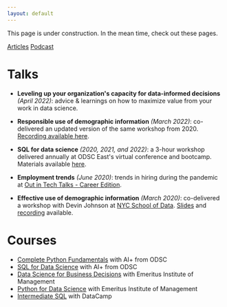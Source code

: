 ```yaml
---
layout: default
---
```


This page is under construction. In the mean time, check out these pages.

[Articles](_pages/articles.md)
[Podcast](_pages/podcast.md)

# Talks

- **Leveling up your organization's capacity for data-informed decisions** _(April 2022)_: advice & learnings on how to maximize value from your work in data science.

- **Responsible use of demographic information** _(March 2022)_: co-delivered an updated version of the same workshop from 2020. [Recording available here](https://youtu.be/1Uc6OKPN4Rw).

- **SQL for data science** _(2020, 2021, and 2022)_: a 3-hour workshop delivered annually at ODSC East's virtual conference and bootcamp. Materials available [here](https://github.com/mona-kay/odsc-sql-for-data-science).

- **Employment trends** _(June 2020)_: trends in hiring during the pandemic at [Out in Tech Talks - Career Edition](https://outintechtalks.splashthat.com/).

- **Effective use of demographic information** _(March 2020)_: co-delivered a workshop with Devin Johnson at [NYC School of Data](https://www.schoolofdata.nyc/). [Slides](/files/demographic_info.pdf) and [recording](https://www.youtube.com/watch?v=0EdsYzzndsw&t) available.


# Courses

- [Complete Python Fundamentals](https://aiplus.odsc.com/courses/complete-python-fundamentals) with AI+ from ODSC
- [SQL for Data Science](https://aiplus.odsc.com/courses/sql-for-data-science)  with AI+ from ODSC
- [Data Science for Business Decisions](https://execed.alliancembs.manchester.ac.uk/data-science?utm_content=University&utm_term=Alliance-Manchester-Business-School&utm_campaign=direct_EmWebsite_University_Alliance-Manchester-Business-School) with Emeritus Institute of Management
- [Python for Data Science](https://emeritus.org/management-certificate-programs/python-for-data-science/) with Emeritus Institute of Management
- [Intermediate SQL](https://www.datacamp.com/courses/intermediate-sql) with DataCamp
